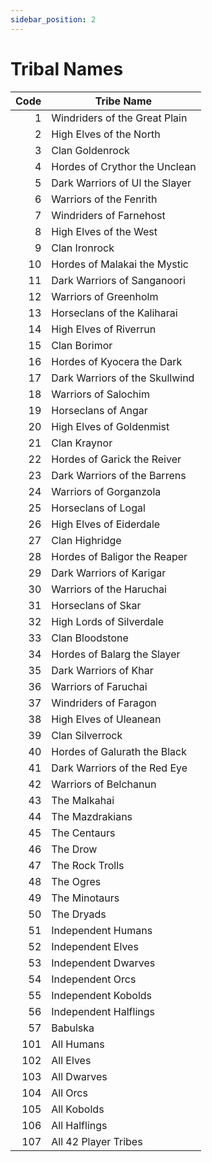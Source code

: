 ```yaml
---
sidebar_position: 2
---
```


# Tribal Names

|Code|Tribe Name|
|---:|----------|
|1|Windriders of the Great Plain|
|2|High Elves of the North|
|3|Clan Goldenrock|
|4|Hordes of Crythor the Unclean|
|5|Dark Warriors of Ul the Slayer|
|6|Warriors of the Fenrith|
|7|Windriders of Farnehost|
|8|High Elves of the West|
|9|Clan Ironrock|
|10|Hordes of Malakai the Mystic|
|11|Dark Warriors of Sanganoori|
|12|Warriors of Greenholm|
|13|Horseclans of the Kaliharai|
|14|High Elves of Riverrun|
|15|Clan Borimor|
|16|Hordes of Kyocera the Dark|
|17|Dark Warriors of the Skullwind|
|18|Warriors of Salochim|
|19|Horseclans of Angar|
|20|High Elves of Goldenmist|
|21|Clan Kraynor|
|22|Hordes of Garick the Reiver|
|23|Dark Warriors of the Barrens|
|24|Warriors of Gorganzola|
|25|Horseclans of Logal|
|26|High Elves of Eiderdale|
|27|Clan Highridge|
|28|Hordes of Baligor the Reaper|
|29|Dark Warriors of Karigar|
|30|Warriors of the Haruchai|
|31|Horseclans of Skar|
|32|High Lords of Silverdale|
|33|Clan Bloodstone|
|34|Hordes of Balarg the Slayer|
|35|Dark Warriors of Khar|
|36|Warriors of Faruchai|
|37|Windriders of Faragon|
|38|High Elves of Uleanean|
|39|Clan Silverrock|
|40|Hordes of Galurath the Black|
|41|Dark Warriors of the Red Eye|
|42|Warriors of Belchanun|
|43|The Malkahai|
|44|The Mazdrakians|
|45|The Centaurs|
|46|The Drow|
|47|The Rock Trolls|
|48|The Ogres|
|49|The Minotaurs|
|50|The Dryads|
|51|Independent Humans|
|52|Independent Elves|
|53|Independent Dwarves|
|54|Independent Orcs|
|55|Independent Kobolds|
|56|Independent Halflings|
|57|Babulska|
|101|All Humans|
|102|All Elves|
|103|All Dwarves|
|104|All Orcs|
|105|All Kobolds|
|106|All Halflings|
|107|All 42 Player Tribes|

